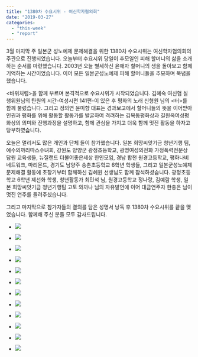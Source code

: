 ```yaml
---
title: "1380차 수요시위 - 여신학자협의회"
date: "2019-03-27"
categories: 
  - "this-week"
  - "report"
---
```


3월 마지막 주 일본군 성노예제 문제해결을 위한 1380차 수요시위는 여신학자협의회의 주관으로 진행되었습니다. 오늘부터 수요시위 당일이 추모일인 피해 할머니의 삶을 소개하는 순서를 마련했습니다. 2003년 오늘 별세하신 윤애자 할머니의 생을 돌아보고 함께 기억하는 시간이었습니다. 이어 모든 일본군성노예제 피해 할머니들을 추모하며 묵념을 했습니다.

<바위처럼>을 함께 부르며 본격적으로 수요시위가 시작되었습니다. 김혜숙 여신협 실행위원님의 탄원의 시간-여성시편 141편-이 있은 후 평화의 노래 신형원 님의 <터>를 함께 불렀습니다. 그리고 정의연 윤미향 대표는 경과보고에서 할머니들의 뜻을 이어받아 인권과 평화를 위해 활동할 활동가를 발굴하여 격려하는 김복동평화상과 길원옥여성평화상의 의미와 진행과정을 설명하고, 함께 관심을 가지고 더욱 함께 멋진 활동을 하자고 당부하였습니다.

오늘은 멀리서도 많은 개인과 단체 들이 참가했습니다. 일본 희망씨앗기금 청년기행 팀, 예수의까리따스수녀회, 강원도 양양군 광정초등학교, 광명여성의전화 가정폭력전문상담원 교육생들, 뉴질랜드 더불어좋은세상 한인모임, 경남 합천 원경고등학교, 평화나비네트워크, 마리몬드, 경기도 남양주 송촌초등학교 6학년 학생들, 그리고 일본군성노예제 문제해결 활동에 초창기부터 함께하신 김혜원 선생님도 함께 참석하셨습니다. 광정초등학교 6학년 제선화 학생, 청년활동가 최민석 님, 원경고등학교 정나랑, 김예람 학생, 일본 희망씨앗기금 청년기행팀 고토 와까나 님의 자유발언에 이어 대금연주자 한충은 님이 멋진 연주를 들려주셨습니다.

그리고 마지막으로 참가자들의 결의를 담은 성명서 낭독 후 1380차 수요시위를 끝을 맺었습니다. 함께해 주신 분들 모두 감사드립니다.

- ![](https://r2.womenandwar.net/2019/03/20190327_123751_HDR-1024x768.jpg)
    
- ![](https://r2.womenandwar.net/2019/03/20190327_124017_HDR-1024x768.jpg)
    
- ![](https://r2.womenandwar.net/2019/03/20190327_124157-1024x768.jpg)
    
- ![](https://r2.womenandwar.net/2019/03/20190327_124355-1024x768.jpg)
    
- ![](https://r2.womenandwar.net/2019/03/IMGP5754-1024x680.jpg)
    
- ![](https://r2.womenandwar.net/2019/03/IMGP5765-1024x680.jpg)
    
- ![](https://r2.womenandwar.net/2019/03/IMGP5788-1024x680.jpg)
    
- ![](https://r2.womenandwar.net/2019/03/IMGP5789-1024x680.jpg)
    
- ![](https://r2.womenandwar.net/2019/03/IMGP5791-1024x680.jpg)
    
- ![](https://r2.womenandwar.net/2019/03/IMGP5794-1024x680.jpg)
    
- ![](https://r2.womenandwar.net/2019/03/IMGP5807-1024x680.jpg)
    
- ![](https://r2.womenandwar.net/2019/03/IMGP5810-1024x680.jpg)
